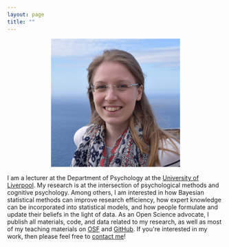 ```yaml
---
layout: page
title: ""
---
```


<center><img src="https://github.com/astefan1/astefan1.github.io/blob/master/assets/angelikastefan.JPG?raw=true" alt="Angelika's profile pic" width="300"/></center>

I am a lecturer at the Department of Psychology at the [University of Liverpool](https://www.liverpool.ac.uk/people/angelika-stefan). My research is at the intersection of psychological methods and cognitive psychology. Among others, I am interested in how Bayesian statistical methods can improve research efficiency, how expert knowledge can be incorporated into statistical models, and how people formulate and update their beliefs in the light of data. As an Open Science advocate, I publish all materials, code, and data related to my research, as well as most of my teaching materials on [OSF](https://osf.io/fm6qd) and [GitHub](https://github.com/astefan1). If you're interested in my work, then please feel free to [contact me](mailto:angelika.m.stefan@gmail.com)!
